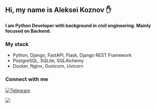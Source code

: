 ## Hi, my name is Aleksei Koznov :hand: 
#### I am Python Developer with background in civil engineering. Mainly focused on Backend.

### My stack
- Python, Django, FastAPI, Flask, Django REST Framework
- PostgreSQL, SQLite, SQLAlchemy
- Docker, Nginx, Gunicorn, Uvicorn

### Connect with me
[![Telegram](https://img.shields.io/badge/Telegram-3670A0?style=for-the-badge&logo=Telegram)](https://t.me/alekseikoznov)

![](https://github-readme-stats.vercel.app/api/top-langs/?username=alekseikoznov&hide_border=true&layout=compact&theme=apprentice)
